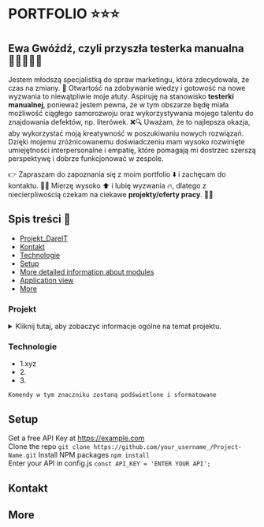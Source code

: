 # <br>**PORTFOLIO** ⭐⭐⭐

## Ewa Gwóźdź, czyli przyszła testerka manualna 👩‍💻🕵🏼‍♀️ 

Jestem młodszą specjalistką do spraw marketingu, która zdecydowała, że czas na zmiany. 🎉 Otwartość na zdobywanie wiedzy i gotowość na nowe wyzwania to niewątpliwie moje atuty. Aspiruję na stanowisko **testerki manualnej**, ponieważ jestem pewna, że w tym obszarze będę miała możliwość ciągłego samorozwoju oraz wykorzystywania mojego talentu do znajdowania defektów, np. literówek. ❌🔍 Uważam, że to najlepsza okazja, aby wykorzystać moją kreatywność w poszukiwaniu nowych rozwiązań. Dzięki mojemu zróżnicowanemu doświadczeniu mam wysoko rozwinięte umiejętności interpersonalne i empatię, które pomagają mi dostrzec szerszą perspektywę i dobrze funkcjonować w zespole.

👉 Zapraszam do zapoznania się z moim portfolio ⬇️ i zachęcam do kontaktu. 📱📧 Mierzę wysoko ⬆ i lubię wyzwania 🔥, dlatego z niecierpliwością czekam na ciekawe **projekty/oferty pracy**. 🙂💼


##  Spis treści 📌

* [Projekt_DareIT](#projekt)
* [Kontakt](#kontakt)
* [Technologie](#technologie)
* [Setup](#setup)
* [More detailed information about modules](#more-detailed-information-about-modules)
* [Application view](#application-view)
* [More](#more)



### Projekt
<details>
<summary>Kliknij tutaj, aby zobaczyć informacje ogólne na temat projektu. </b> </summary>
<b>Lorem ipsum</b>. Projekt..... ipsumLorem ipsumLorem ipsumLorem ipsumLorem
ipsumLorem ipsumLorem ipsumLorem ipsumLorem ipsumLorem ipsumLorem ipsumLorem
</details>


### Technologie
<ul>
<li>1.xyz </li>
<li>2.</li>
<li>3.</li>
</ul>


```commandline
Komendy w tym znaczniku zostaną podświetlone i sformatowane
```


## Setup
Get a free API Key at https://example.com <br/>
Clone the repo
```git clone https://github.com/your_username_/Project-Name.git```
Install NPM packages ```npm install```<br/>
Enter your API in config.js ```const API_KEY = 'ENTER YOUR API';```




## Kontakt



## More


